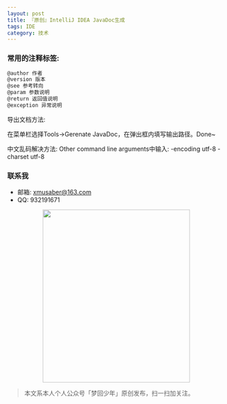 ```yaml
---
layout: post
title: 『原创』IntelliJ IDEA JavaDoc生成
tags: IDE
category: 技术
---
```


### 常用的注释标签:

```sh
@author 作者 
@version 版本 
@see 参考转向
@param 参数说明 
@return 返回值说明 
@exception 异常说明
```

导出文档方法:

在菜单栏选择Tools->Gerenate JavaDoc，在弹出框内填写输出路径。Done~

中文乱码解决方法: Other command line arguments中输入: -encoding utf-8 -charset utf-8


### 联系我

- 邮箱: xmusaber@163.com
- QQ: 932191671

<div align="center">
<img src="http://rann.cc/assets/img/qrcode-logo.png" width="340" height="400" />
</div>

> 本文系本人个人公众号「梦回少年」原创发布，扫一扫加关注。
